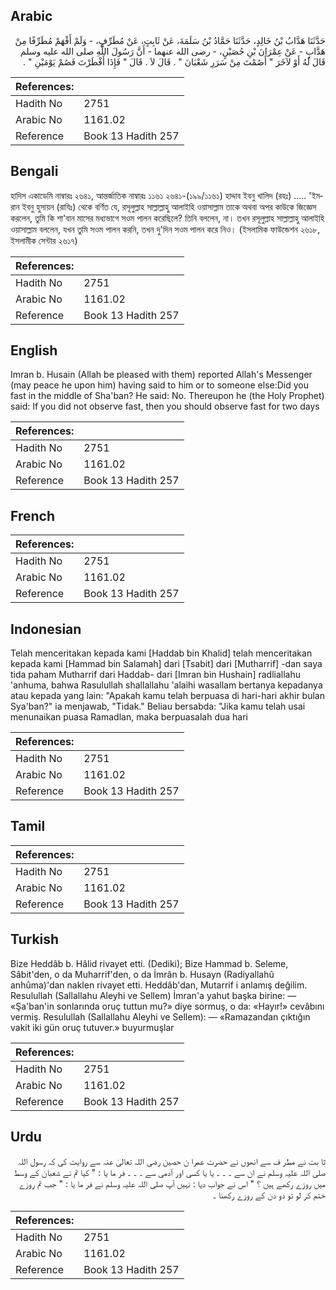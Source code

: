 ## Arabic


<div dir="rtl" lang="ar" style={{fontSize:'larger',backgroundColor:'#f8f9fa',padding:20}}>
حَدَّثَنَا هَدَّابُ بْنُ خَالِدٍ، حَدَّثَنَا حَمَّادُ بْنُ سَلَمَةَ، عَنْ ثَابِتٍ، عَنْ مُطَرِّفٍ، - وَلَمْ أَفْهَمْ مُطَرِّفًا مِنْ هَدَّابٍ - عَنْ عِمْرَانَ بْنِ حُصَيْنٍ، - رضى الله عنهما - أَنَّ رَسُولَ اللَّهِ صلى الله عليه وسلم قَالَ لَهُ أَوْ لآخَرَ ‏"‏ أَصُمْتَ مِنْ سَرَرِ شَعْبَانَ ‏"‏ ‏.‏ قَالَ لاَ ‏.‏ قَالَ ‏"‏ فَإِذَا أَفْطَرْتَ فَصُمْ يَوْمَيْنِ ‏"‏ ‏.‏
</div>
<div style={{backgroundColor:'#f8f9fa',padding:20, marginBottom: 10}}><table> <thead> <tr> <th>References:</th> <th></th> </tr> </thead> <tbody><tr><td>Hadith No</td><td>2751</td></tr><tr><td>Arabic No</td><td>1161.02</td></tr><tr><td>Reference</td><td>Book 13 Hadith 257</td></tr></tbody></table></div>

## Bengali


<div dir="ltr" lang="bn" style={{fontSize:'larger',backgroundColor:'#f8f9fa',padding:20}}>
হাদিস একাডেমি নাম্বারঃ ২৬৪১, আন্তর্জাতিক নাম্বারঃ ১১৬১ ২৬৪১-(১৯৯/১১৬১) হাদ্দাব ইবনু খালিদ (রহঃ) ..... 'ইমরান ইবনু হুসায়ন (রাযিঃ) থেকে বর্ণিত যে, রসূলুল্লাহ সাল্লাল্লাহু আলাইহি ওয়াসাল্লাম তাকে অথবা অপর কাউকে জিজ্ঞেস করলেন, তুমি কি শা'বান মাসের মধ্যভাগে সওম পালন করেছিলে? তিনি বললেন, না। তখন রসূলুল্লাহ সাল্লাল্লাহু আলাইহি ওয়াসাল্লাম বললেন, যখন তুমি সওম পালন করনি, তখন দু'দিন সওম পালন করে নিও। (ইসলামিক ফাউন্ডেশন ২৬১৮, ইসলামীক সেন্টার ২৬১৭)
</div>
<div style={{backgroundColor:'#f8f9fa',padding:20, marginBottom: 10}}><table> <thead> <tr> <th>References:</th> <th></th> </tr> </thead> <tbody><tr><td>Hadith No</td><td>2751</td></tr><tr><td>Arabic No</td><td>1161.02</td></tr><tr><td>Reference</td><td>Book 13 Hadith 257</td></tr></tbody></table></div>

## English


<div dir="ltr" lang="en" style={{fontSize:'larger',backgroundColor:'#f8f9fa',padding:20}}>
Imran b. Husain (Allah be pleased with them) reported Allah's Messenger (may peace he upon him) having said to him or to someone else:Did you fast in the middle of Sha'ban? He said: No. Thereupon he (the Holy Prophet) said: If you did not observe fast, then you should observe fast for two days
</div>
<div style={{backgroundColor:'#f8f9fa',padding:20, marginBottom: 10}}><table> <thead> <tr> <th>References:</th> <th></th> </tr> </thead> <tbody><tr><td>Hadith No</td><td>2751</td></tr><tr><td>Arabic No</td><td>1161.02</td></tr><tr><td>Reference</td><td>Book 13 Hadith 257</td></tr></tbody></table></div>

## French


<div dir="ltr" lang="fr" style={{fontSize:'larger',backgroundColor:'#f8f9fa',padding:20}}>

</div>
<div style={{backgroundColor:'#f8f9fa',padding:20, marginBottom: 10}}><table> <thead> <tr> <th>References:</th> <th></th> </tr> </thead> <tbody><tr><td>Hadith No</td><td>2751</td></tr><tr><td>Arabic No</td><td>1161.02</td></tr><tr><td>Reference</td><td>Book 13 Hadith 257</td></tr></tbody></table></div>

## Indonesian


<div dir="ltr" lang="id" style={{fontSize:'larger',backgroundColor:'#f8f9fa',padding:20}}>
Telah menceritakan kepada kami [Haddab bin Khalid] telah menceritakan kepada kami [Hammad bin Salamah] dari [Tsabit] dari [Mutharrif] -dan saya tida paham Mutharrif dari Haddab- dari [Imran bin Hushain] radliallahu 'anhuma, bahwa Rasulullah shallallahu 'alaihi wasallam bertanya kepadanya atau kepada yang lain: "Apakah kamu telah berpuasa di hari-hari akhir bulan Sya'ban?" ia menjawab, "Tidak." Beliau bersabda: "Jika kamu telah usai menunaikan puasa Ramadlan, maka berpuasalah dua hari
</div>
<div style={{backgroundColor:'#f8f9fa',padding:20, marginBottom: 10}}><table> <thead> <tr> <th>References:</th> <th></th> </tr> </thead> <tbody><tr><td>Hadith No</td><td>2751</td></tr><tr><td>Arabic No</td><td>1161.02</td></tr><tr><td>Reference</td><td>Book 13 Hadith 257</td></tr></tbody></table></div>

## Tamil


<div dir="ltr" lang="ta" style={{fontSize:'larger',backgroundColor:'#f8f9fa',padding:20}}>

</div>
<div style={{backgroundColor:'#f8f9fa',padding:20, marginBottom: 10}}><table> <thead> <tr> <th>References:</th> <th></th> </tr> </thead> <tbody><tr><td>Hadith No</td><td>2751</td></tr><tr><td>Arabic No</td><td>1161.02</td></tr><tr><td>Reference</td><td>Book 13 Hadith 257</td></tr></tbody></table></div>

## Turkish


<div dir="ltr" lang="tr" style={{fontSize:'larger',backgroundColor:'#f8f9fa',padding:20}}>
Bize Heddâb b. Hâlid rivayet etti. (Dediki); Bize Hammad b. Seleme, Sâbit'den, o da Muharrif'den, o da İmrân b. Husayn (Radiyallahû anhûma)'dan naklen rivayet etti. Heddâb'dan, Mutarrif i anlamış değilim. Resulullah (Sallallahu Aleyhi ve Sellem) İmran'a yahut başka birine: — «Şa'ban'in sonlarında oruç tuttun mu?» diye sormuş, o da: «Hayır!» cevâbını vermiş. Resulullah (Sallallahu Aleyhi ve Sellem): — «Ramazandan çıktığın vakit iki gün oruç tutuver.» buyurmuşlar
</div>
<div style={{backgroundColor:'#f8f9fa',padding:20, marginBottom: 10}}><table> <thead> <tr> <th>References:</th> <th></th> </tr> </thead> <tbody><tr><td>Hadith No</td><td>2751</td></tr><tr><td>Arabic No</td><td>1161.02</td></tr><tr><td>Reference</td><td>Book 13 Hadith 257</td></tr></tbody></table></div>

## Urdu


<div dir="rtl" lang="ur" style={{fontSize:'larger',backgroundColor:'#f8f9fa',padding:20}}>
ثا بت نے مطر ف سے انھوں نے حضرت عمرا ن حصین رضی اللہ تعالیٰ عنہ سے روایت کی کہ رسول اللہ صلی اللہ علیہ وسلم نے ان سے ۔ ۔ ۔ یا یا کسی اور آدمی سے ۔ ۔ ۔ فر ما یا : " کیا تم نے شعبان کے وسط میں روزے رکھے ہیں ؟ " اس نے جواب دیا : نہیں آپ صلی اللہ علیہ وسلم نے فر ما یا : " جب تم روزے ختم کر لو تو دو دن کے روزے رکھنا ۔
</div>
<div style={{backgroundColor:'#f8f9fa',padding:20, marginBottom: 10}}><table> <thead> <tr> <th>References:</th> <th></th> </tr> </thead> <tbody><tr><td>Hadith No</td><td>2751</td></tr><tr><td>Arabic No</td><td>1161.02</td></tr><tr><td>Reference</td><td>Book 13 Hadith 257</td></tr></tbody></table></div>